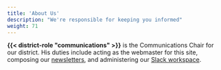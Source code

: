```yaml
---
title: 'About Us'
description: "We're responsible for keeping you informed"
weight: 71
---
```


__{{< district-role "communications" >}}__ is the Communications Chair for our district. His duties include acting as the webmaster for this site, composing our [newsletters](../newsletter), and administering our [Slack workspace](https://indianspringsbsa.slack.com).
